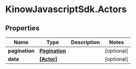 # KinowJavascriptSdk.Actors

## Properties
Name | Type | Description | Notes
------------ | ------------- | ------------- | -------------
**pagination** | [**Pagination**](Pagination.md) |  | [optional] 
**data** | [**[Actor]**](Actor.md) |  | [optional] 


